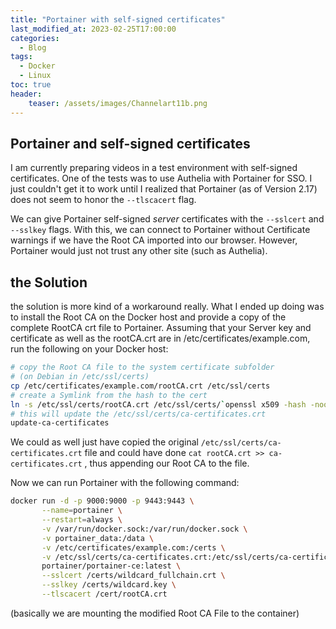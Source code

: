 ```yaml
---
title: "Portainer with self-signed certificates"
last_modified_at: 2023-02-25T17:00:00
categories:
  - Blog
tags:
  - Docker
  - Linux
toc: true
header:
    teaser: /assets/images/Channelart11b.png
---
```


## Portainer and self-signed certificates

I am currently preparing videos in a test environment with self-signed certificates. One of the tests was to use Authelia with Portainer for SSO. I just couldn't get it to work until I realized that Portainer (as of Version 2.17) does not seem to honor the `--tlscacert` flag.

We can give Portainer self-signed _server_ certificates with the `--sslcert` and `--sslkey` flags. With this, we can connect to Portainer without Certificate warnings if we have the Root CA imported into our browser. However, Portainer would just not trust any other site (such as Authelia).

## the Solution

the solution is more kind of a workaround really. What I ended up doing was to install the Root CA on the Docker host and provide a copy of the complete RootCA crt file to Portainer. Assuming that your Server key and certificate as well as the rootCA.crt are in /etc/certificates/example.com, run the following on your Docker host:

```bash
# copy the Root CA file to the system certificate subfolder
# (on Debian in /etc/ssl/certs)
cp /etc/certificates/example.com/rootCA.crt /etc/ssl/certs
# create a Symlink from the hash to the cert
ln -s /etc/ssl/certs/rootCA.crt /etc/ssl/certs/`openssl x509 -hash -noout -in rootCA.crt`.0
# this will update the /etc/ssl/certs/ca-certificates.crt
update-ca-certificates
```

We could as well just have copied the original `/etc/ssl/certs/ca-certificates.crt` file and could have done `cat rootCA.crt >> ca-certificates.crt` , thus appending our Root CA to the file.

Now we can run Portainer with the following command:

```bash
docker run -d -p 9000:9000 -p 9443:9443 \
       --name=portainer \
       --restart=always \
       -v /var/run/docker.sock:/var/run/docker.sock \
       -v portainer_data:/data \
       -v /etc/certificates/example.com:/certs \
       -v /etc/ssl/certs/ca-certificates.crt:/etc/ssl/certs/ca-certificates.crt \
       portainer/portainer-ce:latest \
       --sslcert /certs/wildcard_fullchain.crt \
       --sslkey /certs/wildcard.key \
       --tlscacert /cert/rootCA.crt
```

(basically we are mounting the modified Root CA File to the container)